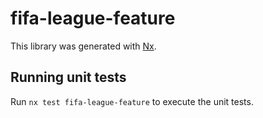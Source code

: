 # fifa-league-feature

This library was generated with [Nx](https://nx.dev).

## Running unit tests

Run `nx test fifa-league-feature` to execute the unit tests.
